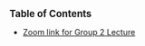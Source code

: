 <big>**Table of Contents**</big>

* [Zoom link for Group 2 Lecture](jessica-phillips.com/notes/zoom_link_group2.txt)
